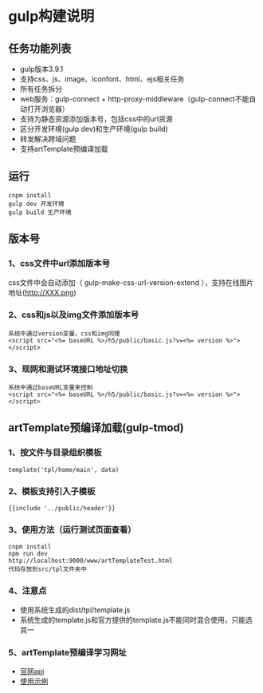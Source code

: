 # gulp构建说明 #
## 任务功能列表 ##
* gulp版本3.9.1
* 支持css、js、image、iconfont、html、ejs相关任务
* 所有任务拆分
* web服务：gulp-connect + http-proxy-middleware（gulp-connect不能自动打开浏览器）
* 支持为静态资源添加版本号，包括css中的url资源
* 区分开发环境(gulp dev)和生产环境(gulp build)
* 转发解决跨域问题
* 支持artTemplate预编译加载

## 运行 ##
	cnpm install
    gulp dev 开发环境
    gulp build 生产环境

## 版本号 ##
### 1、css文件中url添加版本号 ##
css文件中会自动添加（ gulp-make-css-url-version-extend ），支持在线图片地址(http://XXX.png)
### 2、css和js以及img文件添加版本号 ##
    系统中通过version变量，css和img同理
	<script src="<%= baseURL %>/h5/public/basic.js?v=<%= version %>"></script>
### 3、现网和测试环境接口地址切换 ##
    系统中通过baseURL变量来控制
	<script src="<%= baseURL %>/h5/public/basic.js?v=<%= version %>"></script>

## artTemplate预编译加载(gulp-tmod) ##
### 1、按文件与目录组织模板
	template('tpl/home/main', data)
### 2、模板支持引入子模板
	{{include '../public/header'}}
### 3、使用方法（运行测试页面查看）
    cnpm install
    npm run dev
    http://localhost:9000/www/artTemplateTest.html
    代码存放到src/tpl文件夹中
### 4、注意点
   * 使用系统生成的dist/tpl/template.js
   * 系统生成的template.js和官方提供的template.js不能同时混合使用，只能选其一
### 5、artTemplate预编译学习网址
   * [官网api](https://github.com/aui/tmodjs#%E7%BC%96%E8%AF%91%E6%A8%A1%E6%9D%BF)
   * [使用示例](https://github.com/calledT/gulp-tmod-demo)